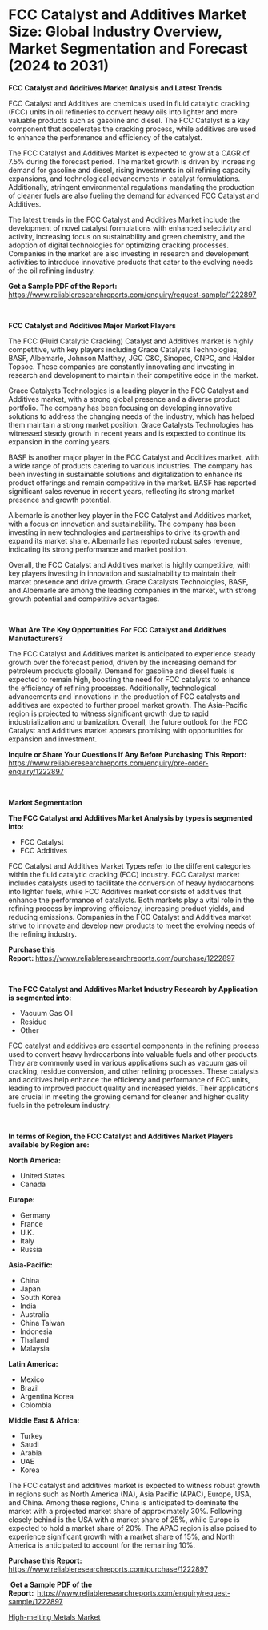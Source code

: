 <p><h1>FCC Catalyst and Additives Market Size: Global Industry Overview, Market Segmentation and Forecast (2024 to 2031)</h1></p><p><strong>FCC Catalyst and Additives Market Analysis and Latest Trends</strong></p>
<p><p>FCC Catalyst and Additives are chemicals used in fluid catalytic cracking (FCC) units in oil refineries to convert heavy oils into lighter and more valuable products such as gasoline and diesel. The FCC Catalyst is a key component that accelerates the cracking process, while additives are used to enhance the performance and efficiency of the catalyst.</p><p>The FCC Catalyst and Additives Market is expected to grow at a CAGR of 7.5% during the forecast period. The market growth is driven by increasing demand for gasoline and diesel, rising investments in oil refining capacity expansions, and technological advancements in catalyst formulations. Additionally, stringent environmental regulations mandating the production of cleaner fuels are also fueling the demand for advanced FCC Catalyst and Additives.</p><p>The latest trends in the FCC Catalyst and Additives Market include the development of novel catalyst formulations with enhanced selectivity and activity, increasing focus on sustainability and green chemistry, and the adoption of digital technologies for optimizing cracking processes. Companies in the market are also investing in research and development activities to introduce innovative products that cater to the evolving needs of the oil refining industry.</p></p>
<p><strong>Get a Sample PDF of the Report:&nbsp;</strong> <a href="https://www.reliableresearchreports.com/enquiry/request-sample/1222897">https://www.reliableresearchreports.com/enquiry/request-sample/1222897</a></p>
<p>&nbsp;</p>
<p><strong>FCC Catalyst and Additives Major Market Players</strong></p>
<p><p>The FCC (Fluid Catalytic Cracking) Catalyst and Additives market is highly competitive, with key players including Grace Catalysts Technologies, BASF, Albemarle, Johnson Matthey, JGC C&C, Sinopec, CNPC, and Haldor Topsoe. These companies are constantly innovating and investing in research and development to maintain their competitive edge in the market.</p><p>Grace Catalysts Technologies is a leading player in the FCC Catalyst and Additives market, with a strong global presence and a diverse product portfolio. The company has been focusing on developing innovative solutions to address the changing needs of the industry, which has helped them maintain a strong market position. Grace Catalysts Technologies has witnessed steady growth in recent years and is expected to continue its expansion in the coming years.</p><p>BASF is another major player in the FCC Catalyst and Additives market, with a wide range of products catering to various industries. The company has been investing in sustainable solutions and digitalization to enhance its product offerings and remain competitive in the market. BASF has reported significant sales revenue in recent years, reflecting its strong market presence and growth potential.</p><p>Albemarle is another key player in the FCC Catalyst and Additives market, with a focus on innovation and sustainability. The company has been investing in new technologies and partnerships to drive its growth and expand its market share. Albemarle has reported robust sales revenue, indicating its strong performance and market position.</p><p>Overall, the FCC Catalyst and Additives market is highly competitive, with key players investing in innovation and sustainability to maintain their market presence and drive growth. Grace Catalysts Technologies, BASF, and Albemarle are among the leading companies in the market, with strong growth potential and competitive advantages.</p></p>
<p>&nbsp;</p>
<p><strong>What Are The Key Opportunities For FCC Catalyst and Additives Manufacturers?</strong></p>
<p><p>The FCC Catalyst and Additives market is anticipated to experience steady growth over the forecast period, driven by the increasing demand for petroleum products globally. Demand for gasoline and diesel fuels is expected to remain high, boosting the need for FCC catalysts to enhance the efficiency of refining processes. Additionally, technological advancements and innovations in the production of FCC catalysts and additives are expected to further propel market growth. The Asia-Pacific region is projected to witness significant growth due to rapid industrialization and urbanization. Overall, the future outlook for the FCC Catalyst and Additives market appears promising with opportunities for expansion and investment.</p></p>
<p><strong>Inquire or Share Your Questions If Any Before Purchasing This Report:</strong> <a href="https://www.reliableresearchreports.com/enquiry/pre-order-enquiry/1222897">https://www.reliableresearchreports.com/enquiry/pre-order-enquiry/1222897</a></p>
<p>&nbsp;</p>
<p><strong>Market Segmentation</strong></p>
<p><strong>The FCC Catalyst and Additives Market Analysis by types is segmented into:</strong></p>
<p><ul><li>FCC Catalyst</li><li>FCC Additives</li></ul></p>
<p><p>FCC Catalyst and Additives Market Types refer to the different categories within the fluid catalytic cracking (FCC) industry. FCC Catalyst market includes catalysts used to facilitate the conversion of heavy hydrocarbons into lighter fuels, while FCC Additives market consists of additives that enhance the performance of catalysts. Both markets play a vital role in the refining process by improving efficiency, increasing product yields, and reducing emissions. Companies in the FCC Catalyst and Additives market strive to innovate and develop new products to meet the evolving needs of the refining industry.</p></p>
<p><strong>Purchase this Report:&nbsp;</strong><a href="https://www.reliableresearchreports.com/purchase/1222897">https://www.reliableresearchreports.com/purchase/1222897</a></p>
<p>&nbsp;</p>
<p><strong>The FCC Catalyst and Additives Market Industry Research by Application is segmented into:</strong></p>
<p><ul><li>Vacuum Gas Oil</li><li>Residue</li><li>Other</li></ul></p>
<p><p>FCC catalyst and additives are essential components in the refining process used to convert heavy hydrocarbons into valuable fuels and other products. They are commonly used in various applications such as vacuum gas oil cracking, residue conversion, and other refining processes. These catalysts and additives help enhance the efficiency and performance of FCC units, leading to improved product quality and increased yields. Their applications are crucial in meeting the growing demand for cleaner and higher quality fuels in the petroleum industry.</p></p>
<p>&nbsp;</p>
<p><strong>In terms of Region, the FCC Catalyst and Additives Market Players available by Region are:</strong></p>
<p>
    <p> <strong> North America: </strong>
        <ul>
            <li>United States</li>
            <li>Canada</li>
        </ul>
        </p> 
    <p> <strong> Europe: </strong>
        <ul>
            <li>Germany</li>
            <li>France</li>
            <li>U.K.</li>
            <li>Italy</li>
            <li>Russia</li>
        </ul>
        </p> 
    <p> <strong> Asia-Pacific: </strong>
        <ul>
            <li>China</li>
            <li>Japan</li>
            <li>South Korea</li>
            <li>India</li>
            <li>Australia</li>
            <li>China Taiwan</li>
            <li>Indonesia</li>
            <li>Thailand</li>
            <li>Malaysia</li>
        </ul>
        </p> 
    <p> <strong> Latin America: </strong>
        <ul>
            <li>Mexico</li>
            <li>Brazil</li>
            <li>Argentina Korea</li>
            <li>Colombia</li>
        </ul>
        </p> 
    <p> <strong> Middle East & Africa: </strong>
        <ul>
            <li>Turkey</li>
            <li>Saudi</li>
            <li>Arabia</li>
            <li>UAE</li>
            <li>Korea</li>
        </ul>
    </p>
    </p>
<p><p>The FCC catalyst and additives market is expected to witness robust growth in regions such as North America (NA), Asia Pacific (APAC), Europe, USA, and China. Among these regions, China is anticipated to dominate the market with a projected market share of approximately 30%. Following closely behind is the USA with a market share of 25%, while Europe is expected to hold a market share of 20%. The APAC region is also poised to experience significant growth with a market share of 15%, and North America is anticipated to account for the remaining 10%.</p></p>
<p><strong>Purchase this Report: </strong><a href="https://www.reliableresearchreports.com/purchase/1222897">https://www.reliableresearchreports.com/purchase/1222897</a></p>
<p>&nbsp;<strong>Get a Sample PDF of the Report:&nbsp;&nbsp;</strong><a href="https://www.reliableresearchreports.com/enquiry/request-sample/1222897">https://www.reliableresearchreports.com/enquiry/request-sample/1222897</a></p>
<p><strong></strong></p>
<p><p><a href="https://github.com/changoleonlaverguenzanoexiste/Market-Research-Report-List-2/blob/main/high-melting-metals-market.md">High-melting Metals Market</a></p></p>